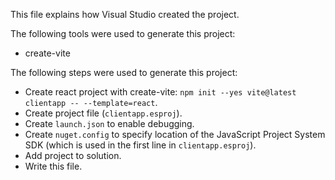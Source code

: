 This file explains how Visual Studio created the project.

The following tools were used to generate this project:
- create-vite

The following steps were used to generate this project:
- Create react project with create-vite: `npm init --yes vite@latest clientapp -- --template=react`.
- Create project file (`clientapp.esproj`).
- Create `launch.json` to enable debugging.
- Create `nuget.config` to specify location of the JavaScript Project System SDK (which is used in the first line in `clientapp.esproj`).
- Add project to solution.
- Write this file.
